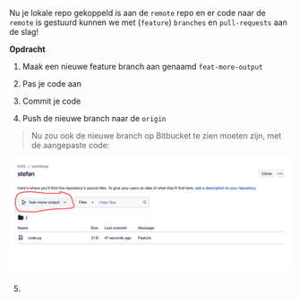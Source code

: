 Nu je lokale repo gekoppeld is aan de `remote` repo en er code naar de `remote` is gestuurd kunnen we met (`feature`) `branches` en `pull-requests` aan de slag!

**Opdracht**

1) Maak een nieuwe feature branch aan genaamd `feat-more-output`

2) Pas je code aan

3) Commit je code

4) Push de nieuwe branch naar de `origin`

> Nu zou ook de nieuwe branch op Bitbucket te zien moeten zijn, met de aangepaste code:

![Feature branch](./assets/feat-branch.png)

5) 


